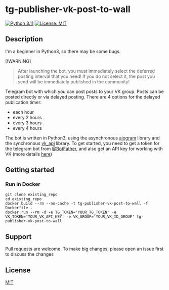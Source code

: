 # tg-publisher-vk-post-to-wall

[![Python 3.11](https://img.shields.io/badge/python-3.11-blue.svg)](https://www.python.org/downloads/release/python-3116/) [![License: MIT](https://img.shields.io/badge/License-MIT-yellow.svg)](https://github.com/dhvcc/tg-publisher-vk-post-to-wall/blob/master/LICENSE)

## Description
I'm a beginner in Python3, so there may be some bugs.

[!WARNING]
>After launching the bot, you must immediately select the deferred posting interval that you need! If you do not select it, the post you send will be immediately published in the community!

Telegram bot with which you can post posts to your VK group. Posts can be posted directly or via delayed posting. There are 4 options for the delayed publication timer:
- each hour
- every 2 hours
- every 3 hours
- every 4 hours

The bot is written in Python3, using the asynchronous [aiogram](https://github.com/aiogram/aiogram) library and the synchronous [vk_api](https://github.com/python273/vk_api) library. To get started, you need to get a token for the telegram bot from [@BotFather](https://t.me/BotFather), and also get an API key for working with VK (more details [here](https://dev.vk.com/ru/api/access-token/implicit-flow-user))

## Getting started

### Run in Docker
```
git clone existing_repo
cd existing_repo
docker build --rm --no-cache -t tg-publisher-vk-post-to-wall -f Dockerfile .
docker run --rm -d -e TG_TOKEN='YOUR_TG_TOKEN' -e VK_TOKEN='YOUR_VK_API_KEY' -e VK_GROUP='YOUR_VK_ID_GROUP' tg-publisher-vk-post-to-wall
```

## Support
Pull requests are welcome. To make big changes, please open an issue first to discuss the changes

## License
[MIT](./LICENSE)


